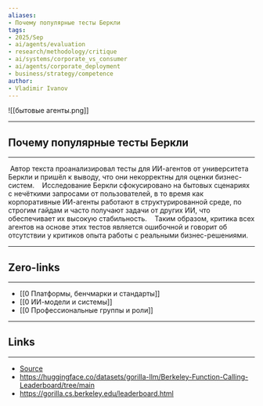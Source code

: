 ```yaml
---
aliases: 
- Почему популярные тесты Беркли 
tags:
- 2025/Sep
- ai/agents/evaluation
- research/methodology/critique
- ai/systems/corporate_vs_consumer
- ai/agents/corporate_deployment
- business/strategy/competence
author:
- Vladimir Ivanov
---
```

![[бытовые агенты.png]]

-----
##  Почему популярные тесты Беркли 
-----
 Автор текста проанализировал тесты для ИИ-агентов от университета Беркли и пришёл к выводу, что они некорректны для оценки бизнес-систем. 
 
 Исследование Беркли сфокусировано на бытовых сценариях с нечёткими запросами от пользователей, в то время как корпоративные ИИ-агенты работают в структурированной среде, по строгим гайдам и часто получают задачи от других ИИ, что обеспечивает их высокую стабильность. 
 
 Таким образом, критика всех агентов на основе этих тестов является ошибочной и говорит об отсутствии у критиков опыта работы с реальными бизнес-решениями.

---
## Zero-links
---
- [[0 Платформы, бенчмарки и стандарты]]
- [[0 ИИ-модели и системы]]
- [[0 Профессиональные группы и роли]]

---
## Links
---
- [Source](https://t.me/turboproject/2070)
- https://huggingface.co/datasets/gorilla-llm/Berkeley-Function-Calling-Leaderboard/tree/main
- https://gorilla.cs.berkeley.edu/leaderboard.html